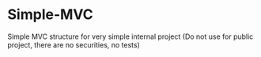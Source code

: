 # Simple-MVC
Simple MVC structure for very simple internal project (Do not use for public project, there are no securities, no tests)
